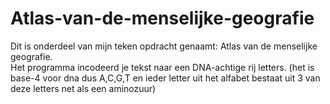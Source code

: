 # Atlas-van-de-menselijke-geografie
Dit is onderdeel van mijn teken opdracht genaamt: Atlas van de menselijke geografie.  
Het programma incodeerd je tekst naar een DNA-achtige rij letters.
(het is base-4 voor dna dus A,C,G,T en ieder letter uit het alfabet bestaat uit 3 van deze letters net als een aminozuur) 

